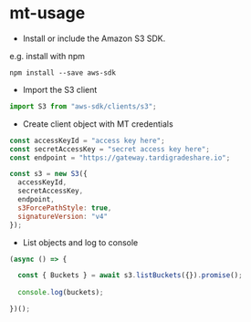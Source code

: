 # mt-usage

* Install or include the Amazon S3 SDK.

e.g. install with npm

```
npm install --save aws-sdk
```

* Import the S3 client

``` javascript
import S3 from "aws-sdk/clients/s3";
```

* Create client object with MT credentials

``` javascript
const accessKeyId = "access key here";
const secretAccessKey = "secret access key here";
const endpoint = "https://gateway.tardigradeshare.io";

const s3 = new S3({
  accessKeyId,
  secretAccessKey,
  endpoint,
  s3ForcePathStyle: true,
  signatureVersion: "v4"
});
```

* List objects and log to console

``` javascript
(async () => {

  const { Buckets } = await s3.listBuckets({}).promise();
  
  console.log(buckets);

})();

```
